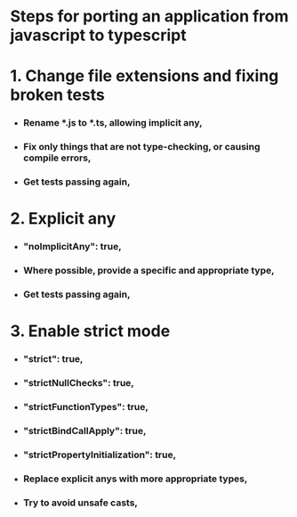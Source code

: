 # Steps for porting an application from javascript to typescript

# 1. Change file extensions and fixing broken tests

- ### Rename *.js to *.ts, allowing implicit any,
- ### Fix only things that are not type-checking, or causing compile errors,
- ### Get tests passing again,

# 2. Explicit any

- ### "noImplicitAny": true,
- ### Where possible, provide a specific and appropriate type,
- ### Get tests passing again,

# 3. Enable strict mode

- ### "strict": true,
- ### "strictNullChecks": true,
- ### "strictFunctionTypes": true,
- ### "strictBindCallApply": true,
- ### "strictPropertyInitialization": true,
- ### Replace explicit anys with more appropriate types,
- ### Try to avoid unsafe casts,
